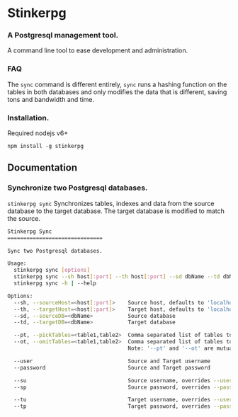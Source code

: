 # Stinkerpg

### A Postgresql management tool.

A command line tool to ease development and administration.

### FAQ



The `sync` command is different entirely, `sync` runs a hashing function on the tables in both databases and only modifies the data that is different, saving tons and bandwidth and time.



### Installation.

Required nodejs v6+

`npm install -g stinkerpg`

## Documentation


### Synchronize two Postgresql databases.

`stinkerpg sync` Synchronizes tables, indexes and data from the source database to the target database. The target database is modified to match the source.

```bash
Stinkerpg Sync
==============================

Sync two Postgresql databases.

Usage:
  stinkerpg sync [options]
  stinkerpg sync --sh host[:port] --th host[:port] --sd dbName --td dbName
  stinkerpg sync -h | --help

Options:
  --sh, --sourceHost=<host[:port]>    Source host, defaults to 'localhost:21015'
  --th, --targetHost=<host[:port]>    Target host, defaults to 'localhost:21015'
  --sd, --sourceDB=<dbName>           Source database
  --td, --targetDB=<dbName>           Target database

  --pt, --pickTables=<table1,table2>  Comma separated list of tables to sync (whitelist)
  --ot, --omitTables=<table1,table2>  Comma separated list of tables to ignore (blacklist)
                                      Note: '--pt' and '--ot' are mutually exclusive options.

  --user                              Source and Target username
  --password                          Source and Target password

  --su                                Source username, overrides --user
  --sp                                Source password, overrides --password

  --tu                                Target username, overrides --user
  --tp                                Target password, overrides --password
```
